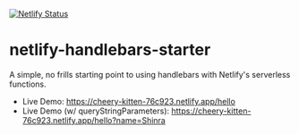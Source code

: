 [![Netlify Status](https://api.netlify.com/api/v1/badges/70ab989c-490a-4829-830c-db0837b45c40/deploy-status)](https://app.netlify.com/sites/cheery-kitten-76c923/deploys)
# netlify-handlebars-starter
A simple, no frills starting point to using handlebars with Netlify's serverless functions.
- Live Demo: https://cheery-kitten-76c923.netlify.app/hello
- Live Demo (w/ queryStringParameters): https://cheery-kitten-76c923.netlify.app/hello?name=Shinra